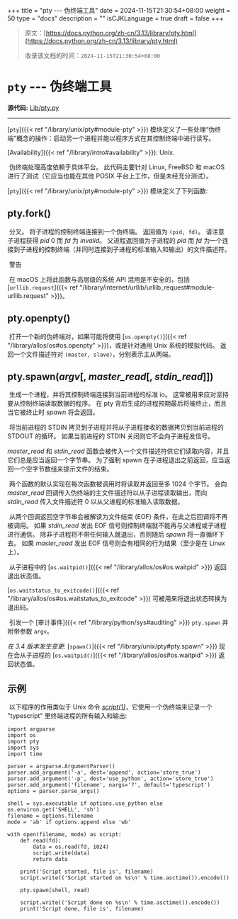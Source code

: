 +++
title = "pty --- 伪终端工具"
date = 2024-11-15T21:30:54+08:00
weight = 50
type = "docs"
description = ""
isCJKLanguage = true
draft = false
+++

> 原文：[https://docs.python.org/zh-cn/3.13/library/pty.html](https://docs.python.org/zh-cn/3.13/library/pty.html)
>
> 收录该文档的时间：`2024-11-15T21:30:54+08:00`

# `pty` --- 伪终端工具

**源代码:** [Lib/pty.py](https://github.com/python/cpython/tree/3.13/Lib/pty.py)

------

[`pty`]({{< ref "/library/unix/pty#module-pty" >}}) 模块定义了一些处理“伪终端”概念的操作：启动另一个进程并能以程序方式在其控制终端中进行读写。

[Availability]({{< ref "/library/intro#availability" >}}): Unix.

​	伪终端处理高度依赖于具体平台。 此代码主要针对 Linux, FreeBSD 和 macOS 进行了测试（它应当也能在其他 POSIX 平台上工作，但是未经充分测试）。

[`pty`]({{< ref "/library/unix/pty#module-pty" >}}) 模块定义了下列函数:

## pty.**fork**()

​	分叉。 将子进程的控制终端连接到一个伪终端。 返回值为 `(pid, fd)`。 请注意子进程获得 *pid* 0 而 *fd* 为 *invalid*。 父进程返回值为子进程的 *pid* 而 *fd* 为一个连接到子进程的控制终端（并同时连接到子进程的标准输入和输出）的文件描述符。

​	警告

 

​	在 macOS 上将此函数与高层级的系统 API 混用是不安全的，包括 [`urllib.request`]({{< ref "/library/internet/urllib/urllib_request#module-urllib.request" >}})。

## pty.**openpty**()

​	打开一个新的伪终端对，如果可能将使用 [`os.openpty()`]({{< ref "/library/allos/os#os.openpty" >}})，或是针对通用 Unix 系统的模拟代码。 返回一个文件描述符对 `(master, slave)`，分别表示主从两端。

## pty.**spawn**(*argv*[, *master_read*[, *stdin_read*]])

​	生成一个进程，并将其控制终端连接到当前进程的标准 io。 这常被用来应对坚持要从控制终端读取数据的程序。 在 pty 背后生成的进程预期最后将被终止，而且当它被终止时 *spawn* 将会返回。

​	将当前进程的 STDIN 拷贝到子进程并将从子进程接收的数据拷贝到当前进程的 STDOUT 的循环。 如果当前进程的 STDIN 关闭则它不会向子进程发信号。

*master_read* 和 *stdin_read* 函数会被传入一个文件描述符供它们读取内容，并且它们总是应当返回一个字节串。 为了强制 spawn 在子进程退出之前返回，应当返回一个空字节数组来提示文件的结束。

​	两个函数的默认实现在每次函数被调用时将读取并返回至多 1024 个字节。 会向 *master_read* 回调传入伪终端的主文件描述符以从子进程读取输出，而向 *stdin_read* 传入文件描述符 0 以从父进程的标准输入读取数据。

​	从两个回调返回空字节串会被解读为文件结束 (EOF) 条件，在此之后回调将不再被调用。 如果 *stdin_read* 发出 EOF 信号则控制终端就不能再与父进程或子进程进行通信。 除非子进程将不带任何输入就退出，否则随后 *spawn* 将一直循环下去。 如果 *master_read* 发出 EOF 信号则会有相同的行为结果（至少是在 Linux 上）。

​	从子进程中的 [`os.waitpid()`]({{< ref "/library/allos/os#os.waitpid" >}}) 返回退出状态值。

[`os.waitstatus_to_exitcode()`]({{< ref "/library/allos/os#os.waitstatus_to_exitcode" >}}) 可被用来将退出状态转换为退出码。

​	引发一个 [审计事件]({{< ref "/library/python/sys#auditing" >}}) `pty.spawn` 并附带参数 `argv`。

*在 3.4 版本发生变更:* [`spawn()`]({{< ref "/library/unix/pty#pty.spawn" >}}) 现在会从子进程的 [`os.waitpid()`]({{< ref "/library/allos/os#os.waitpid" >}}) 返回状态值。

## 示例

​	以下程序的作用类似于 Unix 命令 *[script(1)](https://manpages.debian.org/script(1))*，它使用一个伪终端来记录一个 "typescript" 里终端进程的所有输入和输出:

```
import argparse
import os
import pty
import sys
import time

parser = argparse.ArgumentParser()
parser.add_argument('-a', dest='append', action='store_true')
parser.add_argument('-p', dest='use_python', action='store_true')
parser.add_argument('filename', nargs='?', default='typescript')
options = parser.parse_args()

shell = sys.executable if options.use_python else os.environ.get('SHELL', 'sh')
filename = options.filename
mode = 'ab' if options.append else 'wb'

with open(filename, mode) as script:
    def read(fd):
        data = os.read(fd, 1024)
        script.write(data)
        return data

    print('Script started, file is', filename)
    script.write(('Script started on %s\n' % time.asctime()).encode())

    pty.spawn(shell, read)

    script.write(('Script done on %s\n' % time.asctime()).encode())
    print('Script done, file is', filename)
```
